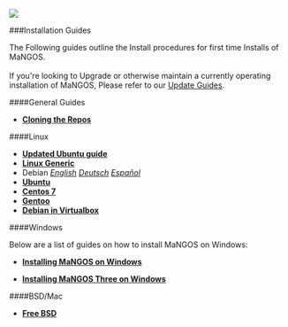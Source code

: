 [![](/wiki/icons/home.gif)](/wiki/Home.md)

###Installation Guides

The Following guides outline the Install procedures for first time Installs of MaNGOS.  
<br/>
If you're looking to Upgrade or otherwise maintain a currently operating installation of MaNGOS, Please refer to our [Update Guides](/wiki/Installation%20Guides/Update%20Guides.md).


####General Guides
* [**Cloning the Repos**](/wiki/Installation%20Guides/General/Cloning%20the%20Repos.md)

####Linux
* [**Updated Ubuntu guide**](/wiki/Installation%20Guides/Linux/Updated-guide-for-Ubuntu-Linux-series-13.10-using-Lubuntu.md)
* [**Linux Generic**](/wiki/Installation%20Guides/Linux/Linuxinstall.md)  
* Debian [*English*](/wiki/Installation%20Guides/Linux/Debianinstall.md) [*Deutsch*](/wiki/Installation%20Guides/Linux/Debianinstall-German.md) [*Español*](/wiki/Installation%20Guides/Linux/Debianinstall-spanish.md)
* [**Ubuntu**](/wiki/Installation%20Guides/Linux/Ubuntuinstall.md)
* [**Centos 7**](/wiki/Installation%20Guides/Linux/Centos_7_en.md)
* [**Gentoo**](/wiki/Installation%20Guides/Linux/Gentooinstall.md)
* [**Debian in Virtualbox**](/wiki/Installation%20Guides/Linux/Debian%20in%20VirtualBox%20as%20Windows%207%2064%20Bit%20as%20the%20host.md)

####Windows

Below are a list of guides on how to install MaNGOS on Windows:

* [**Installing MaNGOS on Windows**](/wiki/Installation%20Guides/Windows/Installing-MaNGOS-on-Windows.md)

* [**Installing MaNGOS Three on Windows**](/wiki/Installation%20Guides/Windows/Installing-MaNGOS-Three-on-Windows.md)

####BSD/Mac
* [**Free BSD**](/wiki/Installation%20Guides/Linux/Freebsdinstall.md)  
 
